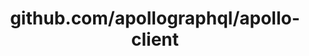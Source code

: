 ---
layout: post
title: github.com/apollographql/apollo-client
categories: link
tags: [انگلیسی, برنامه‌نویسی]
---
